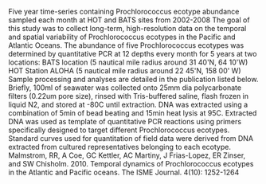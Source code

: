 Five year time-series containing Prochlorococcus ecotype abundance sampled each month at HOT and BATS sites from 2002-2008 The goal of this study was to collect long-term, high-resolution data on the temporal and spatial variability of Prochlorococcus ecotypes in the Pacific and Atlantic Oceans. The abundance of five Prochlorococcus ecotypes was determined by quantitative PCR at 12 depths every month for 5 years at two locations: BATS location (5 nautical mile radius around 31 40'N, 64 10'W) HOT Station ALOHA (5 nautical mile radius around 22 45'N, 158 00' W) Sample processing and analyses are detailed in the publication listed below. Briefly, 100ml of seawater was collected onto 25mm dia polycarbonate filters (0.22um pore size), rinsed with Tris-buffered saline, flash frozen in liquid N2, and stored at -80C until extraction. DNA was extracted using a combination of 5min of bead beating and 15min heat lysis at 95C. Extracted DNA was used as template of quantitative PCR reactions using primers specifically designed to target different Prochlorococcus ecotypes. Standard curves used for quantitation of field data were derived from DNA extracted from cultured representatives belonging to each ecotype. Malmstrom, RR, A Coe, GC Kettler, AC Martiny, J Fria​s-Lopez, ER Zinser, and SW Chisholm. 2010. Temporal dynamics of Prochlorococcus ecotypes in the Atlantic and Pacific oceans. The ISME Journal. 4(10): 1252-1264
